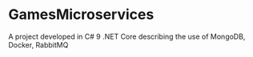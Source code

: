 # GamesMicroservices
 A project developed in C# 9 .NET Core describing the use of MongoDB, Docker, RabbitMQ
